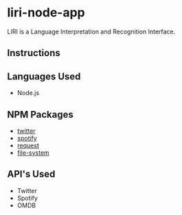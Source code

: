 # liri-node-app
 LIRI is a Language Interpretation and Recognition Interface.

## Instructions
	


## Languages Used
- Node.js


## NPM Packages
* [twitter](https://www.npmjs.com/package/twitter)
* [spotify](https://www.npmjs.com/package/spotify)
* [request](https://www.npmjs.com/package/request)
* [file-system](https://www.npmjs.com/package/file-system)

## API's Used
* Twitter
* Spotify
* OMDB


